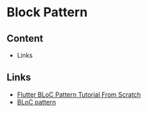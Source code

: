 # Block Pattern

## Content

- Links

## Links

- [Flutter BLoC Pattern Tutorial From Scratch](https://www.youtube.com/watch?v=oxeYeMHVLII)
- [BLoC pattern](https://pub.dartlang.org/packages/flutter_bloc)
